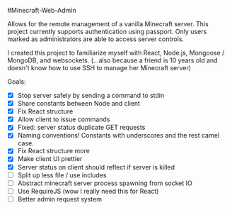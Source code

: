 #Minecraft-Web-Admin

Allows for the remote management of a vanilla Minecraft server.  This project currently supports authentication using passport.  Only users marked as administrators are able to access server controls.

I created this project to familiarize myself with React, Node.js, Mongoose / MongoDB, and websockets.
(...also because a friend is 10 years old and doesn't know how to use SSH to manage her Minecraft server)

Goals:
- [x] Stop server safely by sending a command to stdin
- [x] Share constants between Node and client
- [x] Fix React structure
- [x] Allow client to issue commands
- [x] Fixed: server status duplicate GET requests
- [x] Naming conventions!  Constants with underscores and the rest camel case.
- [x] Fix React structure more
- [x] Make client UI prettier
- [x] Server status on client should reflect if server is killed
- [ ] Split up less file / use includes
- [ ] Abstract minecraft server process spawning from socket IO
- [ ] Use RequireJS (wow I really need this for React)
- [ ] Better admin request system
